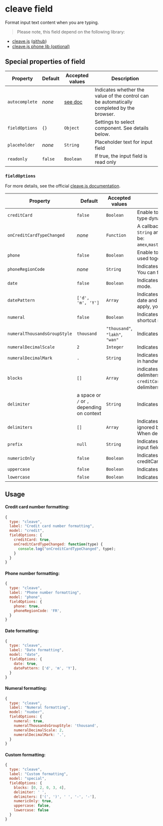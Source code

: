 # cleave field

Format input text content when you are typing.

> Please note, this field depend on the following library:
- [cleave.js](https://nosir.github.io/cleave.js/) ([github](https://github.com/nosir/cleave.js))
- [cleave.js phone lib (optional)](https://github.com/nosir/cleave.js/blob/master/doc/phone-lib-addon.md)

## Special properties of field

Property 		| Default | Accepted values | Description
--------------- | ------- | --------------- | -----------
`autocomplete` | _none_   | [see doc](https://html.spec.whatwg.org/multipage/forms.html#autofill)        | Indicates whether the value of the control can be automatically completed by the browser.
`fieldOptions`   | `{}`    | `Object`        | Settings to select component. See details below.
`placeholder` | _none_   | `String` 	   | Placeholder text for input field
`readonly`    | `false`  | `Boolean` 	   | If true, the input field is read only

### `fieldOptions`

For more details, see the official [cleave.js documentation](https://github.com/nosir/cleave.js/blob/master/doc/options.md).

Property 	                 | Default           | Accepted values 	 | Description
---------------------------- | ----------------- | ----------------- | -----------
`creditCard`                   | `false`           | `Boolean`         | Enable to trigger credit card shortcut mode. It detects credit card type dynamically and automatically by checking card IIN.
`onCreditCardTypeChanged`      | _none_            | `Function`        | A callback triggered after credit card type changes. The unique `String` argument type is the type of the detected credit, which can be: `amex`,`mastercard`,`visa`,`diners`,`discover`,`jcb`,`dankort`,`instapayment`,`uatp`
`phone`                        | `false`           | `Boolean`         | Enable to trigger phone shortcut mode. This phone mode has to be used together with `phoneRegionCode` below.
`phoneRegionCode`              | _none_            | `String`          | Indicates the country region code for phone number formatting. You can find your country code in [ISO 3166-1 alpha-2](https://en.wikipedia.org/wiki/ISO_3166-1_alpha-2#Officially_assigned_code_elements) list.
`date`                         | `false`           | `Boolean`         | Indicates if this is a date input field. Enable to trigger date shortcut mode.
`datePattern`                  | `['d', 'm', 'Y']` | `Array`           | Indicates the date pattern. Since it's an input field, leading 0 before date and month is required. To indicate what patterns it should apply, you can use: 'Y', 'y', 'm' and 'd'.
`numeral`                      | `false`           | `Boolean`         | Indicates if this is a numeral input field. Enable to trigger numeral shortcut mode.
`numeralThousandsGroupStyle`   | `thousand`        | `"thousand"`, `"lakh"`, `"wan"` | Indicates the thousands separator grouping style.
`numeralDecimalScale`          | `2`               | `Integer`         | Indicates the numeral decimal scale.
`numeralDecimalMark`           | `.`               | `String`          | Indicates the numeral decimal mark. Decimal mark can be different in handwriting, and for delimiter as well.
`blocks`                       | `[]`              | `Array`           |  indicates the groups to format the input value. It will insert delimiters in between these groups. This option is ignored by `creditCard`, `phone`, `date` and `numeral` shortcuts mode. When delimiters array is defined, single delimiter option is ignored.
`delimiter`                    | a space or `/` or `,` depending on context | `String` | Indicates the delimiter to use in formatting.
`delimiters`                   | `[]`              | `Array`           | Indicates the multiple delimiters to use in formatting. This option is ignored by `creditCard`, `phone`, `date` and `numeral` shortcuts mode. When delimiters array is defined, single delimiter option is ignored.
`prefix`                       | `null`            | `String`          | Indicates the prepend string. It can't be removed or changed in the input field.
`numericOnly`                  | `false`           | `Boolean`         | Indicates if it only allows numeric letters (0-9). Ignored by creditCard and date shortcuts mode, the value will always be true.
`uppercase`                    | `false`           | `Boolean`         | Indicates if it converts value to uppercase letters.
`lowercase`                    | `false`           | `Boolean`         | Indicates if it converts value to lowercase letters.


## Usage
#### Credit card number formatting:
```js
{
  type: "cleave",
  label: "Credit card number formatting",
  model: "credit",
  fieldOptions: {
    creditCard: true,
    onCreditCardTypeChanged: function(type) {
      console.log("onCreditCardTypeChanged", type);
    }
  }
}
```

#### Phone number formatting:
```js
{
  type: "cleave",
  label: "Phone number formatting",
  model: "phone",
  fieldOptions: {
    phone: true,
    phoneRegionCode: 'FR',
  }
}
```
#### Date formatting:
```js
{
  type: "cleave",
  label: "Date formatting",
  model: "date",
  fieldOptions: {
    date: true,
    datePattern: ['d', 'm', 'Y'],
  }
}
```
#### Numeral formatting:
```js
{
  type: "cleave",
  label: "Numeral formatting",
  model: "number",
  fieldOptions: {
    numeral: true,
    numeralThousandsGroupStyle: 'thousand',
    numeralDecimalScale: 2,
    numeralDecimalMark: '.',
  }
}
```
#### Custom formatting:
```js
{
  type: "cleave",
  label: "Custom formatting",
  model: "special",
  fieldOptions: {
    blocks: [0, 2, 0, 3, 4],
    delimiter: ' ',
    delimiters: ['(', ')', ' ', '-', '-'],
    numericOnly: true,
    uppercase: false,
    lowercase: false
  }
}
```
